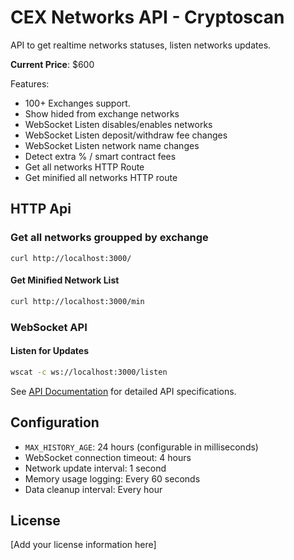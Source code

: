 # CEX Networks API - Cryptoscan

API to get realtime networks statuses, listen networks updates.

**Current Price**: $600

Features:

- 100+ Exchanges support.
- Show hided from exchange networks
- WebSocket Listen disables/enables networks
- WebSocket Listen deposit/withdraw fee changes
- WebSocket Listen network name changes
- Detect extra % / smart contract fees
- Get all networks HTTP Route
- Get minified all networks HTTP route


## HTTP Api

### Get all networks groupped by exchange

```
curl http://localhost:3000/
```

#### Get Minified Network List
```bash
curl http://localhost:3000/min
```

### WebSocket API

#### Listen for Updates
```bash
wscat -c ws://localhost:3000/listen
```

See [API Documentation](docs/API.md) for detailed API specifications.

## Configuration

- `MAX_HISTORY_AGE`: 24 hours (configurable in milliseconds)
- WebSocket connection timeout: 4 hours
- Network update interval: 1 second
- Memory usage logging: Every 60 seconds
- Data cleanup interval: Every hour

## License

[Add your license information here]
